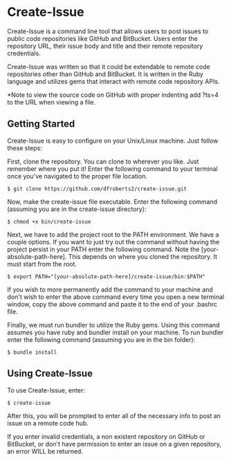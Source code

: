 # Create-Issue

Create-Issue is a command line tool that allows users to post issues to public code repositories like GitHub and BitBucket. Users enter the repository URL, their issue body and title and their remote repository credentials.

Create-Issue was written so that it could be extendable to remote code repositories other than GitHub and BitBucket. It is written in the Ruby language and utilizes gems that interact with remote code repository APIs.

*Note to view the source code on GitHub with proper indenting add ?ts=4 to the URL when viewing a file.

## Getting Started
Create-Issue is easy to configure on your Unix/Linux machine. Just follow these steps:

First, clone the repository. You can clone to wherever you like. Just remember where you put it! Enter the following command to your terminal once you've navigated to the proper file location.

```
$ git clone https://github.com/dfroberts2/create-issue.git
```

Now, make the create-issue file executable. Enter the following command (assuming you are in the create-issue directory):
```
$ chmod +x bin/create-issue
```

Next, we have to add the project root to the PATH environment. We have a couple options. If you want to just try out the command without having the project persist in your PATH enter the following command. Note the [your-absolute-path-here]. This depends on where you cloned the repository. It must start from the root.

```
$ export PATH="[your-absolute-path-here]/create-issue/bin:$PATH"
```

If you wish to more permanently add the command to your machine and don't wish to enter the above command every time you open a new terminal window, copy the above command and paste it to the end of your .bashrc file.


Finally, we must run bundler to utilize the Ruby gems. Using this command assumes you have ruby and bundler install on your machine. To run bundler enter the following command (assuming you are in the bin folder):

```
$ bundle install
```

## Using Create-Issue
To use Create-Issue, enter:

```
$ create-issue
```

After this, you will be prompted to enter all of the necessary info to post an issue on a remote code hub.

If you enter invalid credentials, a non existent repository on GitHub or BitBucket, or don't have permission to enter an issue on a given repository, an error WILL be returned.